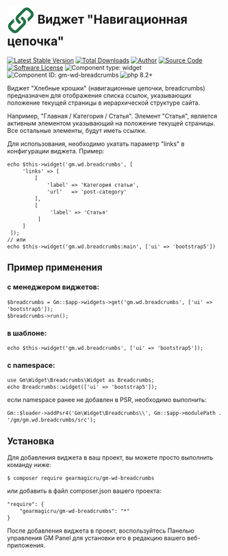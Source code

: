# <img src="https://raw.githubusercontent.com/gearmagicru/gm-wd-breadcrumbs/refs/heads/main/assets/images/icon.svg" width="64px" height="64px" align="absmiddle"> Виджет "Навигационная цепочка"

[![Latest Stable Version](https://img.shields.io/packagist/v/gearmagicru/gm-wd-breadcrumbs.svg)](https://packagist.org/packages/gearmagicru/gm-wd-breadcrumbs)
[![Total Downloads](https://img.shields.io/packagist/dt/gearmagicru/gm-wd-breadcrumbs.svg)](https://packagist.org/packages/gearmagicru/gm-wd-breadcrumbs)
[![Author](https://img.shields.io/badge/author-anton.tivonenko@gmail.com-blue.svg)](mailto:anton.tivonenko@gmail)
[![Source Code](https://img.shields.io/badge/source-gearmagicru/gm--wd--breadcrumbs-blue.svg)](https://github.com/gearmagicru/gm-wd-breadcrumbs)
[![Software License](https://img.shields.io/badge/license-MIT-brightgreen.svg)](https://github.com/gearmagicru/gm-wd-breadcrumbs/blob/master/LICENSE)
![Component type: widget](https://img.shields.io/badge/component%20type-widget-green.svg)
![Component ID: gm-wd-breadcrumbs](https://img.shields.io/badge/component%20id-gm.wd.breadcrumbs-green.svg)
![php 8.2+](https://img.shields.io/badge/php-min%208.2-red.svg)

Виджет "Хлебные крошки" (навигационные цепочки, breadcrumbs) предназначен для отображения списка ссылок, указывающих положение текущей страницы  в иерархической структуре сайта.

Например, "Главная / Категория / Статья". Элемент "Статья", является активным элементом указывающий на положение текущей страницы. Все остальные элементы, будут иметь ссылки.

Для использования, необходимо укатать параметр "links" в конфигурации виджета.
Пример:
```
echo $this->widget('gm.wd.breadcrumbs', [
     'links' => [
         [
             'label' => 'Категория статьи',
             'url'   => 'post-category'
         ],
         [
              'label' => 'Статья'
          ]
     ]
 ]);
// или
echo $this->widget('gm.wd.breadcrumbs:main', ['ui' => 'bootstrap5'])
```

## Пример применения
### с менеджером виджетов:
```
$breadcrumbs = Gm::$app->widgets->get('gm.wd.breadcrumbs', ['ui' => 'bootstrap5']);
$breadcrumbs->run();
```
### в шаблоне:
```
echo $this->widget('gm.wd.breadcrumbs', ['ui' => 'bootstrap5']);
```
### с namespace:
```
use Gm\Widget\Breadcrumbs\Widget as Breadcrumbs;
echo Breadcrumbs::widget(['ui' => 'bootstrap5']);
```
если namespace ранее не добавлен в PSR, необходимо выполнить:
```
Gm::$loader->addPsr4('Gm\Widget\Breadcrumbs\\', Gm::$app->modulePath . '/gm/gm.wd.breadcrumbs/src');
```

## Установка

Для добавления виджета в ваш проект, вы можете просто выполнить команду ниже:

```
$ composer require gearmagicru/gm-wd-breadcrumbs
```

или добавить в файл composer.json вашего проекта:
```
"require": {
    "gearmagicru/gm-wd-breadcrumbs": "*"
}
```

После добавления виджета в проект, воспользуйтесь Панелью управления GM Panel для установки его в редакцию вашего веб-приложения.
